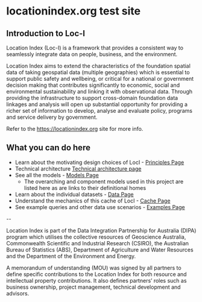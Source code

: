 # locationindex.org test site

## Introduction to Loc-I

Location Index (Loc-I) is a framework that provides a consistent way to seamlessly integrate data on people, business, and the environment.

Location Index aims to extend the characteristics of the foundation spatial data of taking geospatial data (multiple geographies) which is essential to support public safety and wellbeing, or critical for a national or government decision making that contributes significantly to economic, social and environmental sustainability and linking it with observational data. Through providing the infrastructure to support cross-domain foundation data linkages and analysis will open up substantial opportunity for providing a richer set of information to develop, analyse and evaluate policy, programs and service delivery by government.

Refer to the https://locationindex.org site for more info.

## What you can do here

* Learn about the motivating design choices of LocI - [Principles Page](principles.html)
* Technical architecture [Technical architecture page](technical_architecture.html)
* See all the models - [Models Page](models.html)
  * The overarching and component models used in this project are listed here as are links to their definitional homes
* Learn about the individual datasets - [Data Page](data.html)
* Understand the mechanics of this cache of LocI - [Cache Page](cache.html)
* See example queries and other data use scenarios - [Examples Page](examples.html)


-- 

Location Index is part of the Data Integration Partnership for Australia (DIPA) program which utilises the collective resources of Geoscience Australia, Commonwealth Scientific and Industrial Research (CSIRO), the Australian Bureau of Statistics (ABS), Department of Agriculture and Water Resources and the Department of the Environment and Energy.

A memorandum of understanding (MOU) was signed by all partners to define specific contributions to the Location Index for both resource and intellectual property contributions. It also defines partnersʼ roles such as business ownership, project management, technical development and advisors.